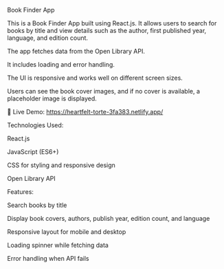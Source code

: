 Book Finder App

This is a Book Finder App built using React.js. It allows users to search for books by title and view details such as the author, first published year, language, and edition count.

The app fetches data from the Open Library API.

It includes loading and error handling.

The UI is responsive and works well on different screen sizes.

Users can see the book cover images, and if no cover is available, a placeholder image is displayed.

🔗 Live Demo: https://heartfelt-torte-3fa383.netlify.app/

Technologies Used:

React.js

JavaScript (ES6+)

CSS for styling and responsive design

Open Library API

Features:

Search books by title

Display book covers, authors, publish year, edition count, and language

Responsive layout for mobile and desktop

Loading spinner while fetching data

Error handling when API fails
